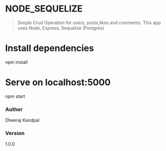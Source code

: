 # NODE_SEQUELIZE

> Simple Crud Operation for users, posts,likes and comments. This app uses Node, Express, Sequalize (Postgres)


# Install dependencies
npm install

# Serve on localhost:5000
npm start



### Author

Dheeraj Kandpal

### Version

1.0.0

